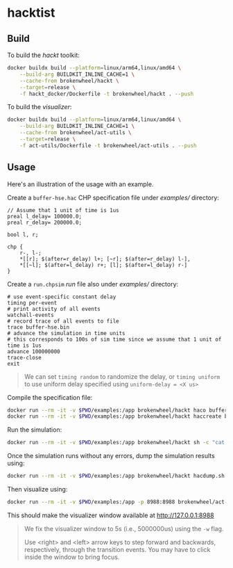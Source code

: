 # hacktist

## Build

To build the _hackt_ toolkit:
```sh
docker buildx build --platform=linux/arm64,linux/amd64 \
    --build-arg BUILDKIT_INLINE_CACHE=1 \
    --cache-from brokenwheel/hackt \
    --target=release \
    -f hackt_docker/Dockerfile -t brokenwheel/hackt . --push
```

To build the _visualizer_:
```sh
docker buildx build --platform=linux/arm64,linux/amd64 \
    --build-arg BUILDKIT_INLINE_CACHE=1 \
    --cache-from brokenwheel/act-utils \
    --target=release \
    -f act-utils/Dockerfile -t brokenwheel/act-utils . --push
```

## Usage
Here's an illustration of the usage with an example.

Create a `buffer-hse.hac` CHP specification file under _examples/_ directory:
```
// Assume that 1 unit of time is 1us
preal l_delay= 100000.0;
preal r_delay= 200000.0;

bool l, r;

chp {
    r-, l-;
    *[[r]; $(after=r_delay) l+; [~r]; $(after=r_delay) l-],
    *[[~l]; $(after=l_delay) r+; [l]; $(after=l_delay) r-]
}
```

Create a `run.chpsim` _run_ file also under _examples/_ directory:
```
# use event-specific constant delay
timing per-event
# print activity of all events
watchall-events
# record trace of all events to file
trace buffer-hse.bin
# advance the simulation in time units
# this corresponds to 100s of sim time since we assume that 1 unit of time is 1us
advance 100000000
trace-close
exit
```
> We can set `timing random` to randomize the delay, or
> `timing uniform` to use uniform delay specified using `uniform-delay = <X us>`

Compile the specification file:
```sh
docker run --rm -it -v $PWD/examples:/app brokenwheel/hackt haco buffer-hse.hac buffer-hse.haco
docker run --rm -it -v $PWD/examples:/app brokenwheel/hackt haccreate buffer-hse.haco buffer-hse.hacc
```

Run the simulation:
```sh
docker run --rm -it -v $PWD/examples:/app brokenwheel/hackt sh -c "cat run.chpsim | hacchpsim buffer-hse.hacc"
```

Once the simulation runs without any errors, dump the simulation results using:
```sh
docker run --rm -it -v $PWD/examples:/app brokenwheel/hackt hacdump.sh -d buffer-hse.dot -t buffer-hse.out -b buffer-hse.bin -s chp buffer-hse.hacc
```

Then visualize using:
```sh
docker run --rm -it -v $PWD/examples:/app -p 8988:8988 brokenwheel/act-utils buffer-hse -s -w 5000000
```
This should make the visualizer window available at http://127.0.0.1:8988
> We fix the visualizer window to 5s (i.e., 5000000us) using the `-w` flag.
> 
> Use &lt;right&gt; and &lt;left&gt; arrow keys to step forward and backwards, respectively, through the transition events.
> You may have to click inside the window to bring focus.